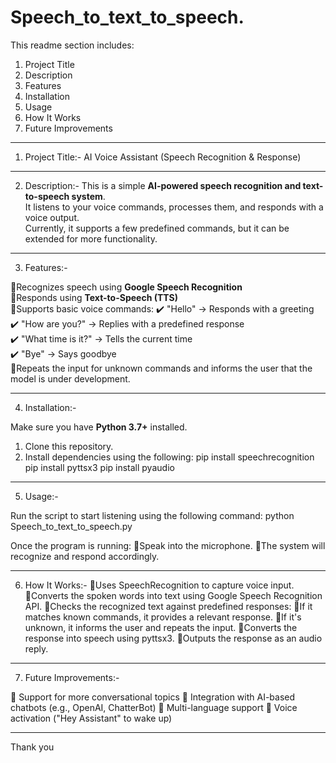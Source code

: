 # Speech_to_text_to_speech.


This readme section includes:

1. Project Title
2. Description
3. Features
4. Installation
5. Usage
6. How It Works
7. Future Improvements

****************

1. Project Title:- AI Voice Assistant (Speech Recognition & Response)

****************

2. Description:-
This is a simple **AI-powered speech recognition and text-to-speech system**.  
It listens to your voice commands, processes them, and responds with a voice output.  
Currently, it supports a few predefined commands, but it can be extended for more functionality.  

****************

3. Features:-

🔹Recognizes speech using **Google Speech Recognition**  
🔹Responds using **Text-to-Speech (TTS)**  
🔹Supports basic voice commands:
   ✔️ "Hello" → Responds with a greeting  
   ✔️ "How are you?" → Replies with a predefined response  
   ✔️ "What time is it?" → Tells the current time  
   ✔️ "Bye" → Says goodbye  
🔹Repeats the input for unknown commands and informs the user that the model is under development.  

****************

4. Installation:-

Make sure you have **Python 3.7+** installed.  
1. Clone this repository.
2. Install dependencies using the following:
    pip install speechrecognition
    pip install pyttsx3 
    pip install pyaudio

****************

5. Usage:-

Run the script to start listening using the following command:
python Speech_to_text_to_speech.py

Once the program is running:
🔹Speak into the microphone.
🔹The system will recognize and respond accordingly.

****************

6. How It Works:-
🔹Uses SpeechRecognition to capture voice input.
🔹Converts the spoken words into text using Google Speech Recognition API.
🔹Checks the recognized text against predefined responses:
🔹If it matches known commands, it provides a relevant response.
🔹If it's unknown, it informs the user and repeats the input.
🔹Converts the response into speech using pyttsx3.
🔹Outputs the response as an audio reply.

****************

7. Future Improvements:-

🔹 Support for more conversational topics
🔹 Integration with AI-based chatbots (e.g., OpenAI, ChatterBot)
🔹 Multi-language support
🔹 Voice activation ("Hey Assistant" to wake up)

****************

Thank you
